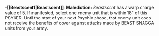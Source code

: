 -**[[Beastscent1\|Beastscent]]:** **Malediction:** _Beastscent_ has a warp charge value of 5. If manifested, select one enemy unit that is within 18" of this PSYKER. Until the start of your next Psychic phase, that enemy unit does not receive the benefits of cover against attacks made by BEAST SNAGGA units from your army.